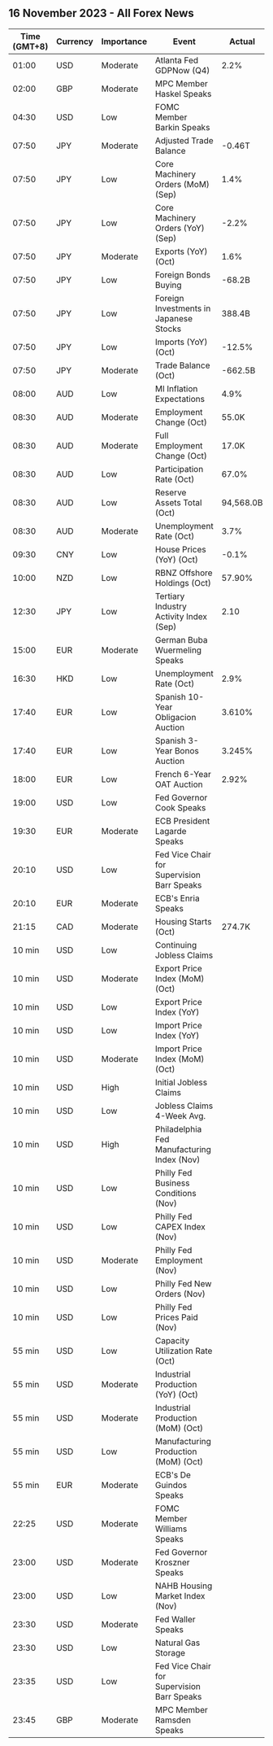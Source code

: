 ## 16 November 2023 - All Forex News

| Time (GMT+8) | Currency | Importance | Event | Actual | Forecast | Previous |
|------|----------|------------|-------|--------|----------|----------|
| 01:00 | USD | Moderate | Atlanta Fed GDPNow (Q4) | 2.2% | 2.1% | 2.1% |
| 02:00 | GBP | Moderate | MPC Member Haskel Speaks |  |  |  |
| 04:30 | USD | Low | FOMC Member Barkin Speaks |  |  |  |
| 07:50 | JPY | Moderate | Adjusted Trade Balance | -0.46T | -0.71T | -0.42T |
| 07:50 | JPY | Low | Core Machinery Orders (MoM) (Sep) | 1.4% | 0.9% | -0.5% |
| 07:50 | JPY | Low | Core Machinery Orders (YoY) (Sep) | -2.2% | -3.6% | -7.7% |
| 07:50 | JPY | Moderate | Exports (YoY) (Oct) | 1.6% | 1.2% | 4.3% |
| 07:50 | JPY | Low | Foreign Bonds Buying | -68.2B |  | -388.2B |
| 07:50 | JPY | Low | Foreign Investments in Japanese Stocks | 388.4B |  | 312.9B |
| 07:50 | JPY | Low | Imports (YoY) (Oct) | -12.5% | -12.2% | -16.6% |
| 07:50 | JPY | Moderate | Trade Balance (Oct) | -662.5B | -735.7B | 72.1B |
| 08:00 | AUD | Low | MI Inflation Expectations | 4.9% |  | 4.8% |
| 08:30 | AUD | Moderate | Employment Change (Oct) | 55.0K | 20.0K | 7.8K |
| 08:30 | AUD | Moderate | Full Employment Change (Oct) | 17.0K |  | -36.6K |
| 08:30 | AUD | Low | Participation Rate (Oct) | 67.0% | 66.7% | 66.8% |
| 08:30 | AUD | Low | Reserve Assets Total (Oct) | 94,568.0B |  | 93,232.0B |
| 08:30 | AUD | Moderate | Unemployment Rate (Oct) | 3.7% | 3.7% | 3.6% |
| 09:30 | CNY | Low | House Prices (YoY) (Oct) | -0.1% |  | -0.1% |
| 10:00 | NZD | Low | RBNZ Offshore Holdings (Oct) | 57.90% |  | 58.50% |
| 12:30 | JPY | Low | Tertiary Industry Activity Index (Sep) | 2.10 |  | -0.90 |
| 15:00 | EUR | Moderate | German Buba Wuermeling Speaks |  |  |  |
| 16:30 | HKD | Low | Unemployment Rate (Oct) | 2.9% |  | 2.8% |
| 17:40 | EUR | Low | Spanish 10-Year Obligacion Auction | 3.610% |  | 4.067% |
| 17:40 | EUR | Low | Spanish 3-Year Bonos Auction | 3.245% |  | 3.527% |
| 18:00 | EUR | Low | French 6-Year OAT Auction | 2.92% |  | 3.30% |
| 19:00 | USD | Low | Fed Governor Cook Speaks |  |  |  |
| 19:30 | EUR | Moderate | ECB President Lagarde Speaks |  |  |  |
| 20:10 | USD | Low | Fed Vice Chair for Supervision Barr Speaks |  |  |  |
| 20:10 | EUR | Moderate | ECB's Enria Speaks |  |  |  |
| 21:15 | CAD | Moderate | Housing Starts (Oct) | 274.7K | 252.9K | 270.7K |
| 10 min | USD | Low | Continuing Jobless Claims |  | 1,847K | 1,834K |
| 10 min | USD | Moderate | Export Price Index (MoM) (Oct) |  | -0.5% | 0.7% |
| 10 min | USD | Low | Export Price Index (YoY) |  |  | -4.1% |
| 10 min | USD | Low | Import Price Index (YoY) |  |  | -1.7% |
| 10 min | USD | Moderate | Import Price Index (MoM) (Oct) |  | -0.3% | 0.1% |
| 10 min | USD | High | Initial Jobless Claims |  | 220K | 217K |
| 10 min | USD | Low | Jobless Claims 4-Week Avg. |  |  | 212.25K |
| 10 min | USD | High | Philadelphia Fed Manufacturing Index (Nov) |  | -9.0 | -9.0 |
| 10 min | USD | Low | Philly Fed Business Conditions (Nov) |  |  | 9.2 |
| 10 min | USD | Low | Philly Fed CAPEX Index (Nov) |  |  | -4.80 |
| 10 min | USD | Moderate | Philly Fed Employment (Nov) |  |  | 4.0 |
| 10 min | USD | Low | Philly Fed New Orders (Nov) |  |  | 4.4 |
| 10 min | USD | Low | Philly Fed Prices Paid (Nov) |  |  | 23.10 |
| 55 min | USD | Low | Capacity Utilization Rate (Oct) |  | 79.4% | 79.7% |
| 55 min | USD | Moderate | Industrial Production (YoY) (Oct) |  |  | 0.08% |
| 55 min | USD | Moderate | Industrial Production (MoM) (Oct) |  | -0.3% | 0.3% |
| 55 min | USD | Low | Manufacturing Production (MoM) (Oct) |  | -0.3% | 0.4% |
| 55 min | EUR | Moderate | ECB's De Guindos Speaks |  |  |  |
| 22:25 | USD | Moderate | FOMC Member Williams Speaks |  |  |  |
| 23:00 | USD | Moderate | Fed Governor Kroszner Speaks |  |  |  |
| 23:00 | USD | Low | NAHB Housing Market Index (Nov) |  | 40 | 40 |
| 23:30 | USD | Moderate | Fed Waller Speaks |  |  |  |
| 23:30 | USD | Low | Natural Gas Storage |  | 40B | 79B |
| 23:35 | USD | Low | Fed Vice Chair for Supervision Barr Speaks |  |  |  |
| 23:45 | GBP | Moderate | MPC Member Ramsden Speaks |  |  |  |
